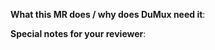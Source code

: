 <!--
Thanks for sending a merge request!  
If this is your first time, read our [contributing guidelines](/CONTRIBUTING.md)
-->
**What this MR does / why does DuMux need it**:

<!--
**Which issue this MR fixes** *(optional - uncomment and add issue)*:
fixes #
-->

**Special notes for your reviewer**:
